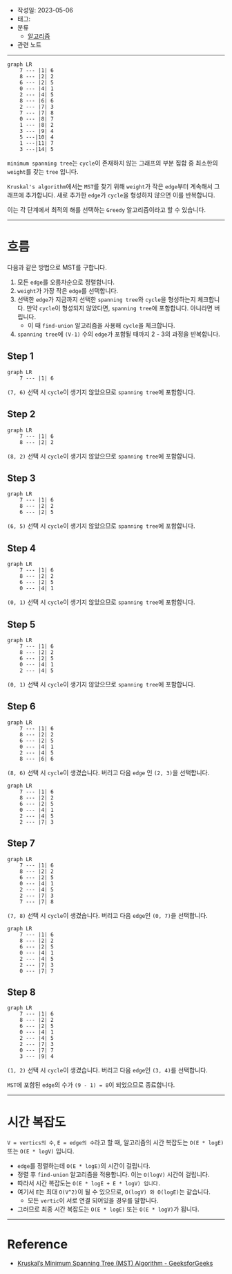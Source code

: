 - 작성일: 2023-05-06
- 태그: 
- 분류
    - [알고리즘](알고리즘.md)
- 관련 노트
---

```mermaid
graph LR
    7 --- |1| 6
    8 --- |2| 2
    6 --- |2| 5
    0 --- |4| 1
    2 --- |4| 5
    8 --- |6| 6
    2 --- |7| 3
    7 --- |7| 8
    0 --- |8| 7
    1 --- |8| 2
    3 --- |9| 4
    5 ---|10| 4
    1 ---|11| 7
    3 ---|14| 5
```

`minimum spanning tree`는 `cycle`이 존재하지 않는 그래프의 부분 집합 중 최소한의 `weight`를 갖는 `tree` 입니다.

`Kruskal's algorithm`에서는 `MST`를 찾기 위해 `weight`가 작은 `edge`부터 계속해서 그래프에 추가합니다. 새로 추가한 `edge`가 `cycle`을 형성하지 않으면 이를 반복합니다.

이는 각 단계에서 최적의 해를 선택하는 `Greedy` 알고리즘이라고 할 수 있습니다.

---
# 흐름

다음과 같은 방법으로 MST를 구합니다.

1.  모든 `edge`를 오름차순으로 정렬합니다.
2. `weight`가 가장 작은 `edge`를 선택합니다.
3. 선택한 `edge`가 지금까지 선택한 `spanning tree`와 `cycle`을 형성하는지 체크합니다. 만약 `cycle`이 형성되지 않았다면, `spanning tree`에 포함합니다. 아니라면 버립니다.
    - 이 때 `find-union` 알고리즘을 사용해 `cycle`을 체크합니다.
4. `spanning tree`에 `(V-1)` 수의 `edge`가 포함될 때까지 2 - 3의 과정을 반복합니다.


## Step 1

```mermaid
graph LR
    7 --- |1| 6
```

`(7, 6)` 선택 시 `cycle`이 생기지 않았으므로 `spanning tree`에 포함합니다.

## Step 2

```mermaid
graph LR
    7 --- |1| 6
    8 --- |2| 2
```

`(8, 2)` 선택 시 `cycle`이 생기지 않았으므로 `spanning tree`에 포함합니다.

## Step 3

```mermaid
graph LR
    7 --- |1| 6
    8 --- |2| 2
    6 --- |2| 5
```

`(6, 5)` 선택 시 `cycle`이 생기지 않았으므로 `spanning tree`에 포함합니다.

## Step 4

```mermaid
graph LR
    7 --- |1| 6
    8 --- |2| 2
    6 --- |2| 5
    0 --- |4| 1
```

`(0, 1)` 선택 시 `cycle`이 생기지 않았으므로 `spanning tree`에 포함합니다.


## Step 5

```mermaid
graph LR
    7 --- |1| 6
    8 --- |2| 2
    6 --- |2| 5
    0 --- |4| 1
    2 --- |4| 5
```

`(0, 1)` 선택 시 `cycle`이 생기지 않았으므로 `spanning tree`에 포함합니다.


## Step 6

```mermaid
graph LR
    7 --- |1| 6
    8 --- |2| 2
    6 --- |2| 5
    0 --- |4| 1
    2 --- |4| 5
    8 --- |6| 6
```

`(8, 6)` 선택 시 `cycle`이 생겼습니다. 버리고 다음 `edge` 인 `(2, 3)`을 선택합니다.


```mermaid
graph LR
    7 --- |1| 6
    8 --- |2| 2
    6 --- |2| 5
    0 --- |4| 1
    2 --- |4| 5
    2 --- |7| 3
```

## Step 7

```mermaid
graph LR
    7 --- |1| 6
    8 --- |2| 2
    6 --- |2| 5
    0 --- |4| 1
    2 --- |4| 5
    2 --- |7| 3
    7 --- |7| 8
```

`(7, 8)` 선택 시 `cycle`이 생겼습니다. 버리고 다음 `edge`인 `(0, 7)`을 선택합니다.

```mermaid
graph LR
    7 --- |1| 6
    8 --- |2| 2
    6 --- |2| 5
    0 --- |4| 1
    2 --- |4| 5
    2 --- |7| 3
    0 --- |7| 7
```
## Step 8

```mermaid
graph LR
    7 --- |1| 6
    8 --- |2| 2
    6 --- |2| 5
    0 --- |4| 1
    2 --- |4| 5
    2 --- |7| 3
    0 --- |7| 7
    3 --- |9| 4
```

`(1, 2)` 선택 시 `cycle`이 생겼습니다. 버리고 다음 `edge`인 `(3, 4)`를 선택합니다.

`MST`에 포함된 `edge`의 수가 `(9 - 1) = 8`이 되었으므로 종료합니다.

---
# 시간 복잡도

`V = vertics의 수`, `E = edge의 수`라고 할 때, 알고리즘의 시간 복잡도는 `O(E * logE)` 또는 `O(E * logV)` 입니다.

- `edge`를 정렬하는데 `O(E * logE)`의 시간이 걸립니다.
- 정렬 후 `find-union` 알고리즘을 적용합니다. 이는 `O(logV)` 시간이 걸립니다.
- 따라서 시간 복잡도는 `O(E * logE + E * logV) 입니다.`
- 여기서 `E`는 최대 `O(V^2)`이 될 수 있으므로, `O(logV) 와 O(logE)`는 같습니다.
    - 모든 `vertic`이 서로 연결 되어있을 경우를 말합니다.
- 그러므로 최종 시간 복잡도는 `O(E * logE)` 또는 `O(E * logV)`가 됩니다.

---

# Reference

- [Kruskal’s Minimum Spanning Tree (MST) Algorithm - GeeksforGeeks](https://www.geeksforgeeks.org/kruskals-minimum-spanning-tree-algorithm-greedy-algo-2/)
